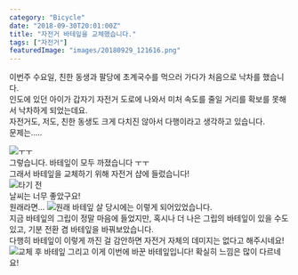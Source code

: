 ```yaml
---
category: "Bicycle"
date: "2018-09-30T20:01:00Z"
title: "자전거 바테잎을 교체했습니다."
tags: ["자전거"]
featuredImage: "images/20180929_121616.png"
---
```

이번주 수요일, 친한 동생과 팔당에 초계국수를 먹으러 가다가 처음으로 낙차를 했습니다.  
인도에 있던 아이가 갑자기 자전거 도로에 나와서 미처 속도를 줄일 거리를 확보를 못해서 낙차하게 되었는데요.  
자전거도, 저도, 친한 동생도 크게 다치진 않아서 다행이라고 생각하고 있습니다.  
문제는.....  

![ㅜㅜ](images/20180929_121616.png)  
그렇습니다. 바테잎이 모두 까졌습니다 ㅜㅜ  
그래서 바테잎을 교체하기 위해 자전거 샵에 들렀습니다!  
![타기 전](images/20180929_113425.png)  
날씨는 너무 좋았구요!  
원래라면...
![원래 바테잎](images/20180929_124536.png)
살 당시에는 이렇게 되어있었습니다.  
지금 바테잎의 그립이 정말 마음에 들었지만, 혹시나 더 나은 그립의 바테잎이 있을 수도 있고, 기분 전환 겸 바테잎을 바꿔보았습니다.  
다행히 바테잎이 이렇게 까진 걸 감안하면 자전거 자체의 데미지는 없다고 해주시네요!  
![교체 후 바테잎](images/20180929_134531.png)
그리고 이게 이번에 바꾼 바테잎입니다! 확실히 느낌은 많이 다르네요!